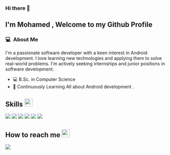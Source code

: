 ### Hi there 👋

<h2>I'm Mohamed , Welcome to my Github Profile</h2>

<h3> 💻 &nbsp;About Me </h3>

I'm a passionate software developer with a keen interest in Android development. I love learning new technologies and applying them to solve real-world problems. I'm actively seeking internships and junior positions in software development.

- 💻 B.Sc. in Computer Science
- 🌱 Continuously Learning All about Android development .

## Skills <img src="https://media.giphy.com/media/QssGEmpkyEOhBCb7e1/giphy.gif" width="25px">
![](https://img.shields.io/badge/Code-JAVA-informational?style=flat&logo=java&logoColor=white&color=ffffff)
![](https://img.shields.io/badge/Code-Kotlin-informational?style=flat&logo=Kotlin&logoColor=white&color=ffffff)
![](https://img.shields.io/badge/Code-Python-informational?style=flat&logo=Python&logoColor=white&color=ffffff)
![](https://img.shields.io/badge/Code-Android-informational?style=flat&logo=Android&logoColor=white&color=ffffff)
![](https://img.shields.io/badge/Database-MySQL-informational?style=flat&logo=MYSQL&logoColor=white&color=ffffff)
![](https://img.shields.io/badge/Database-SQLite-informational?style=flat&logo=SQLite&logoColor=white&color=ffffff)

##  How to reach me <img src="https://media.giphy.com/media/QssGEmpkyEOhBCb7e1/giphy.gif" width="25px">
 <p>
       <a href="https://www.linkedin.com/in/mohamedshemees/" target="_blank"><img src="https://img.shields.io/badge/-LinkedIn-222222?style=flat-square&logo=Linkedin&logoColor=white&link=https://www.linkedin.com/in/mohamedshemees/)](https://www.linkedin.com/in/mohamedshemees/"></a>
   
</P>
